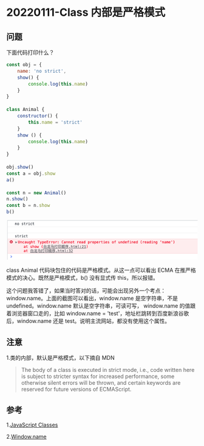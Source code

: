 # 20220111-Class 内部是严格模式

## 问题

下面代码打印什么？

```JavaScript
const obj = {
	name: 'no strict',
	show() {
		console.log(this.name)
	}
}

class Animal {
	constructor() {
		this.name = 'strict'
	}
	show () {
		console.log(this.name)
	}
}

obj.show()
const a = obj.show
a() 

const n = new Animal()
n.show() 
const b = n.show
b()
```

![classStrict](https://raw.githubusercontent.com/xudale/interview/master/assets/classStrict.png)

class Animal 代码块包住的代码是严格模式。从这一点可以看出 ECMA 在推严格模式的决心。既然是严格模式，b() 没有显式传 this，所以报错。

这个问题我答错了，如果当时答对的话，可能会出现另外一个考点：window.name。上面的截图可以看出，window.name 是空字符串，不是 undefined。window.name 默认是空字符串，可读可写，
window.name 的值跟着浏览器窗口走的，比如 window.name = 'test'，地址栏跳转到百度新浪谷歌后，window.name 还是 test。说明主流网站，都没有使用这个属性。

## 注意

1.类的内部，默认是严格模式，以下摘自 MDN

> The body of a class is executed in strict mode, i.e., code written here is subject to stricter syntax for increased performance, some otherwise silent errors will be thrown, and certain keywords are reserved for future versions of ECMAScript.

## 参考

1.[JavaScript Classes](https://developer.mozilla.org/en-US/docs/Web/JavaScript/Reference/Classes)

2.[Window.name](https://developer.mozilla.org/zh-CN/docs/Web/API/Window/name)
















